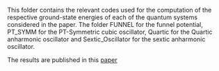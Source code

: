 This folder contains the relevant codes used for the computation of the respective ground-state energies of each of the quantum systems considered in the paper. The folder FUNNEL for the funnel potential, PT_SYMM for the PT-Symmetric cubic oscillator, Quartic for the Quartic anharmonic oscillator and Sextic_Oscillator for the sextic anharmonic oscillator. 
  

The results are published in this [paper](https://royalsocietypublishing.org/doi/full/10.1098/rspa.2023.0098)
